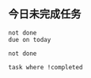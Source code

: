 

## 今日未完成任务 

```tasks 
not done 
due on today
```


```tasks
not done
```


```dataview 
task where !completed 
```
